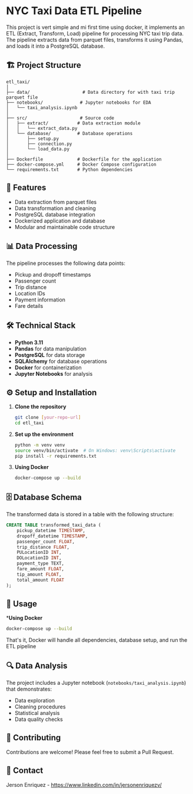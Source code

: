 # NYC Taxi Data ETL Pipeline

This project is vert simple and mi first time using docker, it implements an ETL (Extract, Transform, Load) pipeline for processing NYC taxi trip data.
The pipeline extracts data from parquet files, transforms it using Pandas, and loads it into a PostgreSQL database. 

## 🏗️ Project Structure

```
etl_taxi/
│
├── data/                    # Data directory for with taxi trip parquet file
├── notebooks/              # Jupyter notebooks for EDA
│   └── taxi_analysis.ipynb
│
├── src/                    # Source code
│   ├── extract/           # Data extraction module
│   │   └── extract_data.py
│   └── database/          # Database operations
│       ├── setup.py
│       ├── connection.py
│       └── load_data.py
│
├── Dockerfile             # Dockerfile for the application
├── docker-compose.yml     # Docker Compose configuration
└── requirements.txt       # Python dependencies
```

## 🚀 Features

- Data extraction from parquet files
- Data transformation and cleaning
- PostgreSQL database integration
- Dockerized application and database
- Modular and maintainable code structure

## 📊 Data Processing

The pipeline processes the following data points:
- Pickup and dropoff timestamps
- Passenger count
- Trip distance
- Location IDs
- Payment information
- Fare details

## 🛠️ Technical Stack

- **Python 3.11**
- **Pandas** for data manipulation
- **PostgreSQL** for data storage
- **SQLAlchemy** for database operations
- **Docker** for containerization
- **Jupyter Notebooks** for analysis

## ⚙️ Setup and Installation

1. **Clone the repository**
   ```bash
   git clone [your-repo-url]
   cd etl_taxi
   ```

2. **Set up the environment**
   ```bash
   python -m venv venv
   source venv/bin/activate  # On Windows: venv\Scripts\activate
   pip install -r requirements.txt
   ```

3. **Using Docker**
   ```bash
   docker-compose up --build
   ```

## 🗄️ Database Schema

The transformed data is stored in a table with the following structure:
```sql
CREATE TABLE transformed_taxi_data (
    pickup_datetime TIMESTAMP,
    dropoff_datetime TIMESTAMP,
    passenger_count FLOAT,
    trip_distance FLOAT,
    PULocationID INT,
    DOLocationID INT,
    payment_type TEXT,
    fare_amount FLOAT,
    tip_amount FLOAT,
    total_amount FLOAT
);
```

## 📝 Usage

***Using Docker**
   ```bash
   docker-compose up --build
  ```
That's it, Docker will handle all dependencies, database setup, and run the ETL pipeline

## 🔍 Data Analysis

The project includes a Jupyter notebook (`notebooks/taxi_analysis.ipynb`) that demonstrates:
- Data exploration
- Cleaning procedures
- Statistical analysis
- Data quality checks

## 👥 Contributing

Contributions are welcome! Please feel free to submit a Pull Request.

## 📧 Contact
Jerson Enriquez - https://www.linkedin.com/in/jersonenriquezv/
